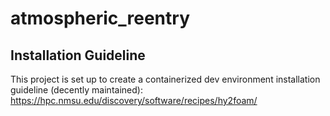 # atmospheric_reentry

## Installation Guideline

This project is set up to create a containerized dev environment 
installation guideline (decently maintained): https://hpc.nmsu.edu/discovery/software/recipes/hy2foam/